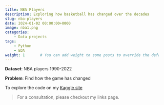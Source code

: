 ```yaml
---
title: NBA Players
description: Exploring how basketball has changed over the decades
slug: nba-players
date: 2024-01-02 00:00:00+0000
image: nba1.png
categories:
    - Data projects
tags:
    - Python
    - EDA
weight: 1       # You can add weight to some posts to override the default sorting (date descending)
---
```


**Dataset**: NBA players 1990-2022 

**Problem**: Find how the game has changed

To explore the code on my [Kaggle site](https://www.kaggle.com/code/wilomentena/nba-players-eda-svm-visualisations)

> For a consultation, please checkout my links page.

